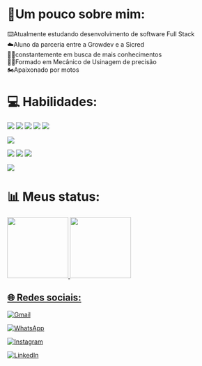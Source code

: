 # 🥇Um pouco sobre mim:
⌨️Atualmente estudando desenvolvimento de software Full Stack<br>
☁️Aluno da parceria entre a Growdev e a Sicred<br>
👨‍🚀constantemente em busca de mais conhecimentos<br>
🧑‍🎓Formado em Mecânico de Usinagem de precisão <br>
🏍️Apaixonado por motos



# 💻 Habilidades:
<div display="inline">
<img src="https://img.shields.io/badge/HTML5-E34F26?style=for-the-badge&logo=html5&logoColor=white">
<img src="https://img.shields.io/badge/CSS3-1572B6?style=for-the-badge&logo=css3&logoColor=white">
<img src="https://img.shields.io/badge/bootstrap-%238511FA.svg?style=for-the-badge&logo=bootstrap&logoColor=white">
<img src="https://img.shields.io/badge/JavaScript-F7DF1E?style=for-the-badge&logo=javascript&logoColor=black">
<img src="https://img.shields.io/badge/PHP-777BB4?style=for-the-badge&logo=php&logoColor=white">


<p align="left">
  <a href="https://skillicons.dev">
    <img src="https://skillicons.dev/icons?i=html,css,bootstrap,JavaScript,PHP,," />
  </a>
</p>
  
<img src="https://img.shields.io/badge/Visual%20Studio%20Code-0078d7.svg?style=for-the-badge&logo=visual-studio-code&logoColor=white">
<img src="https://img.shields.io/badge/apache-%23D42029.svg?style=for-the-badge&logo=apache&logoColor=white">
<img src="https://img.shields.io/badge/mysql-%2300f.svg?style=for-the-badge&logo=mysql&logoColor=white">


<p align="left">
  <a href="https://skillicons.dev">
    <img src="https://skillicons.dev/icons?i=vscode,apache,github,git,figma,," />
  </a>
</p>
</div>

# 📊 Meus status:
<div align="left">
  <a href="https://github.com/Be0208">
  <img height="140em" src="https://github-readme-stats.vercel.app/api?username=Be0208&show_icons=true&theme=dark&include_all_commits=true&count_private=true"/>
  <img height="140em" src="https://github-readme-stats.vercel.app/api/top-langs/?username=Be0208&layout=compact&langs_count=7&theme=dark"/_>
</div>

## 🌐 Redes sociais:
<div display="inline">
  
[![Gmail](https://img.shields.io/badge/Gmail-D14836?style=for-the-badge&logo=gmail&logoColor=white)](https://mail.google.com/mail/u/0/?fs=1&tf=cm&source=mailto&to=+bernardintd@gmail.com) 

[![WhatsApp](	https://img.shields.io/badge/WhatsApp-25D366?style=for-the-badge&logo=whatsapp&logoColor=white)](https://api.whatsapp.com/send?phone=5551996816868) 

[![Instagram](https://img.shields.io/badge/Instagram-E4405F?style=for-the-badge&logo=instagram&logoColor=white)](https://instagram.com/dartora__) 

[![LinkedIn](https://img.shields.io/badge/LinkedIn-0077B5?style=for-the-badge&logo=linkedin&logoColor=white)](https://www.linkedin.com/in/bernardo-dartora-550376291/) 
</div>
